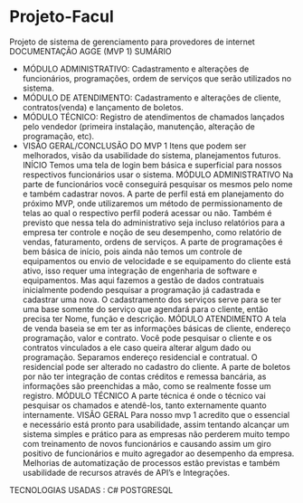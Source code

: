 # Projeto-Facul
Projeto de sistema de gerenciamento para provedores de internet
DOCUMENTAÇÃO AGGE
(MVP 1)
SUMÁRIO
- MÓDULO ADMINISTRATIVO:
 Cadastramento e alterações de funcionários, programações, ordem de serviços
que serão utilizados no sistema.
- MÓDULO DE ATENDIMENTO:
 Cadastramento e alterações de cliente, contratos(venda) e lançamento de
boletos.
- MÓDULO TÉCNICO:
 Registro de atendimentos de chamados lançados pelo vendedor (primeira
instalação, manutenção, alteração de programação, etc).
- VISÃO GERAL/CONCLUSÃO DO MVP 1
 Itens que podem ser melhorados, visão da usabilidade do sistema,
planejamentos futuros. 
INÍCIO
Temos uma tela de login bem básica e superficial para nossos respectivos
funcionários usar o sistema.
MÓDULO ADMINISTRATIVO
Na parte de funcionários você conseguirá pesquisar os mesmos pelo nome e
também cadastrar novos. A parte de perfil está em planejamento do próximo
MVP, onde utilizaremos um método de permissionamento de telas ao qual o
respectivo perfil poderá acessar ou não.
Também é previsto que nessa tela do administrativo seja incluso relatórios para a
empresa ter controle e noção de seu desempenho, como relatório de vendas,
faturamento, ordens de serviços.
A parte de programações é bem básica de início, pois ainda não temos um
controle de equipamentos ou envio de velocidade e se equipamento do cliente
está ativo, isso requer uma integração de engenharia de software e equipamentos. 
Mas aqui fazemos a gestão de dados contratuais inicialmente podendo pesquisar
a programação já cadastrada e cadastrar uma nova.
O cadastramento dos serviços serve para se ter uma base somente do serviço que
agendará para o cliente, então precisa ter Nome, função e descrição.
MÓDULO ATENDIMENTO
A tela de venda baseia se em ter as informações básicas de cliente, endereço
programação, valor e contrato.
Você pode pesquisar o cliente e os contratos vinculados a ele caso queira alterar
algum dado ou programação. Separamos endereço residencial e contratual. O
residencial pode ser alterado no cadastro do cliente.
A parte de boletos por não ter integração de contas créditos e remessa bancária,
as informações são preenchidas a mão, como se realmente fosse um registro.
MÓDULO TÉCNICO
A parte técnica é onde o técnico vai pesquisar os chamados e atendê-los, tanto
externamente quanto internamente.
VISÃO GERAL
Para nosso mvp 1 acredito que o essencial e necessário está pronto para
usabilidade, assim tentando alcançar um sistema simples e prático para as
empresas não perderem muito tempo com treinamento de novos funcionários e
causando assim um giro positivo de funcionários e muito agregador ao
desempenho da empresa.
Melhorias de automatização de processos estão previstas e também usabilidade
de recursos através de API’s e Integrações.
 
 
 
 
 TECNOLOGIAS USADAS : C# POSTGRESQL 
